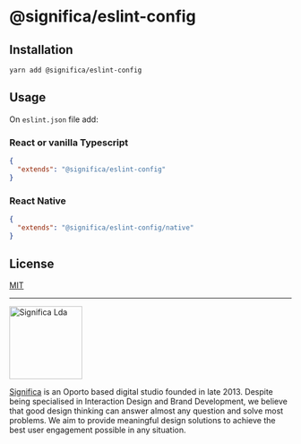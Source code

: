 # @significa/eslint-config

## Installation

`yarn add @significa/eslint-config`

## Usage

On `eslint.json` file add:

### React or vanilla Typescript

```json
{
  "extends": "@significa/eslint-config"
}
```

### React Native

```json
{
  "extends": "@significa/eslint-config/native"
}
```

## License

[MIT](https://github.com/Significa/react-snuggle/blob/master/LICENSE)

---

<img width="130" alt="Significa Lda" src="https://user-images.githubusercontent.com/4838076/38634265-6545f090-3d98-11e8-8869-c5e477648fdf.png">

[Significa](https://significa.pt/) is an Oporto based digital studio founded in late 2013. Despite being specialised in Interaction Design and Brand Development, we believe that good design thinking can answer almost any question and solve most problems. We aim to provide meaningful design solutions to achieve the best user engagement possible in any situation.
